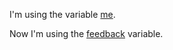 [me]:mailto:myemail@mydomain.com
[feedback]:mailto:email@yourdomain.com?subject=Your%20Film%20Title%20Feedback

I'm using the variable [me].

Now I'm using the [feedback] variable.
